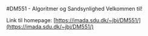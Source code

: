 #DM551 - Algoritmer og Sandsynlighed
Velkommen til!

Link til homepage: [https://imada.sdu.dk/~jbj/DM551/](https://imada.sdu.dk/~jbj/DM551/)
